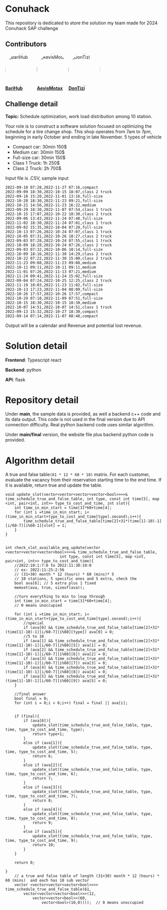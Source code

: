 # Conuhack

This repository is dedicated to store the solution my team made for 2024 Conuhack SAP challenge
## Contributors

<!-- ALL-CONTRIBUTORS-LIST:START - Do not remove or modify this section -->
<!-- prettier-ignore-start -->
<!-- markdownlint-disable -->

<!-- markdownlint-restore -->
<!-- prettier-ignore-end -->

<!-- ALL-CONTRIBUTORS-LIST:END -->

<div style="display: flex; ">

  <!-- Add this block for each contributor -->
  <div>
    <img src="https://avatars.githubusercontent.com/u/77416099?v=4" alt="BariHub" width="100" style="text-decoration: none;display:inline-block; border-radius: 50%;">
    <br>
    <a href="https://github.com/BariHub"><strong>BariHub</strong></a>
  </div>
  <!-- End contributor block -->

  <!-- Add more contributor blocks as needed -->

  <div>
    <img src="https://avatars.githubusercontent.com/u/108089675?v=4" alt="AevisMotax" width="100" style="text-decoration: none;display:inline-block; border-radius: 50%;">
    <br>
    <a href="https://github.com/AevisMotax"><strong>AevisMotax</strong></a>
  </div>
  <!-- End contributor block -->

  <!-- Add more contributor blocks as needed -->

  <div>
    <img src="https://avatars.githubusercontent.com/u/66443081?v=4" alt="DonTizi" width="100" style="text-decoration: none;display:inline-block; border-radius: 50%;">
    <br>
    <a href="https://github.com/DonTizi"><strong>DonTizi</strong></a>
  </div>
  <!-- End contributor block -->

  <!-- Add more contributor blocks as needed -->

</div>



## Challenge detail

**Topic:** Schedule optimization, work load distribution among 10 station.

Your role is to construct a software solution focused on optimizing the schedule for a tire change shop. This shop operates from 7am to 7pm, beginning in early October and ending in late November. 5 types of vehicle
- Compact car: 30min 150$
- Medium car: 30min 150$
- Full-size car: 30min 150$
- Class 1 Truck: 1h 250$
- Class 2 Truck: 2h 700$

Input file is .CSV, sample input

```
2022-09-10 07:28,2022-11-27 07:16,compact
2022-09-09 18:30,2022-10-15 18:07,class 2 truck
2022-09-18 15:20,2022-11-01 13:16,full-size
2022-10-20 18:30,2022-11-23 09:21,full-size
2022-10-21 14:56,2022-11-23 16:22,medium
2022-09-29 18:30,2022-11-07 07:54,class 1 truck
2022-10-15 17:07,2022-10-22 18:30,class 2 truck
2022-09-06 13:43,2022-11-24 07:48,full-size
2022-11-02 18:30,2022-11-24 07:01,class 1 truck
2022-09-02 15:35,2022-10-04 07:28,full-size
2022-10-13 07:26,2022-10-24 07:07,class 1 truck
2022-10-05 07:31,2022-10-26 18:27,class 2 truck
2022-09-03 07:28,2022-10-24 07:55,class 1 truck
2022-10-09 18:28,2022-10-24 07:26,class 2 truck
2022-09-03 07:32,2022-10-06 18:14,full-size
2022-10-09 18:16,2022-11-30 14:29,class 2 truck
2022-10-22 07:22,2022-11-30 15:00,class 2 truck
2022-11-23 09:08,2022-11-23 09:08,medium
2022-10-11 09:11,2022-10-11 09:11,medium
2022-11-01 07:26,2022-11-13 07:21,medium
2022-11-24 09:41,2022-11-24 15:02,full-size
2022-09-04 07:24,2022-10-25 12:25,class 2 truck
2022-11-19 18:03,2022-11-23 11:02,full-size
2022-10-13 17:23,2022-11-04 08:09,full-size
2022-10-26 17:57,2022-10-26 17:57,compact
2022-10-29 07:10,2022-11-09 07:51,full-size
2022-10-15 18:30,2022-10-15 18:30,medium
2022-10-07 14:51,2022-10-07 14:51,class 1 truck
2022-09-13 15:32,2022-10-27 18:30,compact
2022-09-14 07:14,2022-11-07 08:48,compact
```

Output will be a calendar and Revenue and potential lost revenue.


# Solution detail

__Frontend__: Typescript react 

__Backend__: python

__API__: flask

# Repository detail

Under __main__, the sample data is provided, as well a backend c++ code and its data output. This code is not used in the final version due to API connection difficulty. Real python backend code uses similar algorithm.

Under __main/final__ version, the website file plus backend python code is provided. 

# Algorithm detail
A true and false table`(61 * 12 * 60 * 10)` matrix. For each customer, evaluate the vacancy from their reservation starting time to the end time. If it is available, return true and update the table. 
```
void update_slot(vector<vector<vector<vector<bool>>>>& time_schedule_true_and_false_table, int type, const int time[5], map <int, pair<int, int>> type_to_cost_and_time, int slot){
	int time_in_min_start = time[3]*60+time[4];
	for (int i =time_in_min_start; i< (time_in_min_start+type_to_cost_and_time[type].second);i++){
		time_schedule_true_and_false_table[time[2]+31*(time[1]-10)-1][i/60-7][i%60-1][slot] = 1;
	}
}


int check_slot_available_ang_update(vector <vector<vector<vector<bool>>>>& time_schedule_true_and_false_table,
						int type, const int time[5], map <int, pair<int, int>> type_to_cost_and_time){
	//2022:10:1:7:0 to 2022:11:30:19:0
	// ex: 2022:11:25:2:56
	// (31+30) month * 12 (hours) * 60 (mins)* 5
	// 10 stations, 5 specific ones and 5 extra, check the 
	bool ava[6]; // 5 extra plus 1 fixed
	memset(ava, true, sizeof(ava));

	//turn everything to min to loup through
	int time_in_min_start = time[3]*60+time[4];
	// 0 means unoccupied

	for (int i =time_in_min_start; i< (time_in_min_start+type_to_cost_and_time[type].second);i++){
		//special
		if (ava[0] && time_schedule_true_and_false_table[time[2]+31*(time[1]-10)-1][i/60-7][i%60][type]) ava[0] = 0;
		//5 to 10
		if (ava[1] && time_schedule_true_and_false_table[time[2]+31*(time[1]-10)-1][i/60-7][i%60][5]) ava[1] = 0;
		if (ava[2] && time_schedule_true_and_false_table[time[2]+31*(time[1]-10)-1][i/60-7][i%60][6]) ava[2] = 0;
		if (ava[3] && time_schedule_true_and_false_table[time[2]+31*(time[1]-10)-1][i/60-7][i%60][7]) ava[3] = 0;
		if (ava[4] && time_schedule_true_and_false_table[time[2]+31*(time[1]-10)-1][i/60-7][i%60][8]) ava[4] = 0;
		if (ava[5] && time_schedule_true_and_false_table[time[2]+31*(time[1]-10)-1][i/60-7][i%60][9]) ava[5] = 0;
	}

	//final answer
	bool final = 0;
	for (int i = 0;i < 6;i++) final = final || ava[i];


	if (final){
		if (ava[0]){
			update_slot(time_schedule_true_and_false_table, type, time, type_to_cost_and_time, type);
			return type+1;
		}
		else if (ava[1]){
			update_slot(time_schedule_true_and_false_table, type, time, type_to_cost_and_time, 5);
			return 6;
		}
		else if (ava[2]){
			update_slot(time_schedule_true_and_false_table, type, time, type_to_cost_and_time, 6);
			return 7;
		}
		else if (ava[3]){
			update_slot(time_schedule_true_and_false_table, type, time, type_to_cost_and_time, 7);
			return 8;
		}
		else if (ava[4]){
			update_slot(time_schedule_true_and_false_table, type, time, type_to_cost_and_time, 8);
			return 9;
		}
		else if (ava[5]){
			update_slot(time_schedule_true_and_false_table, type, time, type_to_cost_and_time, 9);
			return 10;
		}
	}

	return 0;

}
    // a true and false table of length (31+30) month * 12 (hours) * 60 (mins)  and each has 10 sub vector
    vector <vector<vector<vector<bool>>>> time_schedule_true_and_false_table(61, 
    	vector<vector<vector<bool>>>(12, 
    		vector<vector<bool>>(60, 
    			vector<bool>(10,0))));  // 0 means unoccupied
```
